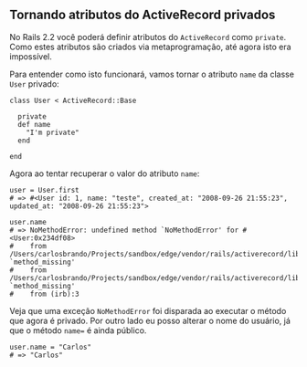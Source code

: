 ## Tornando atributos do ActiveRecord privados

No Rails 2.2 você poderá definir atributos do `ActiveRecord` como `private`. Como estes atributos são criados via metaprogramação, até agora isto era impossível.

Para entender como isto funcionará, vamos tornar o atributo `name` da classe `User` privado:

	class User < ActiveRecord::Base

	  private
	  def name
	    "I'm private"
	  end

	end

Agora ao tentar recuperar o valor do atributo `name`:

	user = User.first
	# => #<User id: 1, name: "teste", created_at: "2008-09-26 21:55:23", updated_at: "2008-09-26 21:55:23">

	user.name
	# => NoMethodError: undefined method `NoMethodError' for #<User:0x234df08>
	#    from /Users/carlosbrando/Projects/sandbox/edge/vendor/rails/activerecord/lib/active_record/attribute_methods.rb:260:in `method_missing'
	#    from /Users/carlosbrando/Projects/sandbox/edge/vendor/rails/activerecord/lib/active_record/attribute_methods.rb:236:in `method_missing'
	#    from (irb):3

Veja que uma exceção `NoMethodError` foi disparada ao executar o método que agora é privado. Por outro lado eu posso alterar o nome do usuário, já que o método `name=` é ainda público.

	user.name = "Carlos"
	# => "Carlos"

